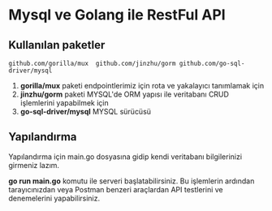# Mysql ve Golang ile RestFul API

## Kullanılan paketler

`
github.com/gorilla/mux 
github.com/jinzhu/gorm
github.com/go-sql-driver/mysql
`

1. **gorilla/mux** paketi endpointlerimiz için rota ve yakalayıcı tanımlamak için
2. **jinzhu/gorm** paketi MYSQL'de ORM yapısı ile veritabanı CRUD işlemlerini yapabilmek için
3. **go-sql-driver/mysql** MYSQL sürücüsü


## Yapılandırma

Yapılandırma için main.go dosyasına gidip kendi veritabanı bilgilerinizi girmeniz lazım.

**go run main.go** komutu ile serveri başlatabilirsiniz.
Bu işlemlerin ardından tarayıcınızdan veya Postman benzeri araçlardan API testlerini ve denemelerini yapabilirsiniz.

